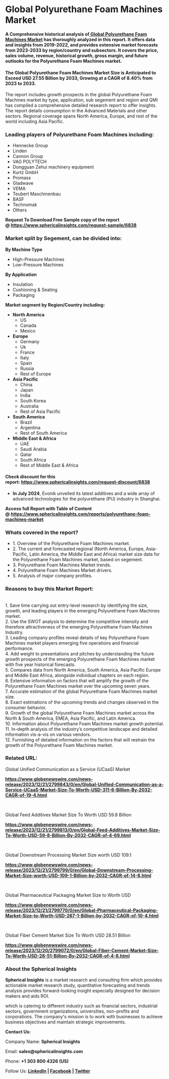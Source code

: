 <h1 class="news-post-title">Global Polyurethane Foam Machines Market</h1>
<p><strong>A Comprehensive historical analysis of<a href="https://www.sphericalinsights.com/reports/polyurethane-foam-machines-market" target="_blank" rel="noreferrer noopener">&nbsp;Global Polyurethane Foam Machines Market</a>&nbsp;has thoroughly analyzed in this report. It offers data and insights from 2019-2022, and provides extensive market forecasts from 2023-2033 by region/country and subsectors. It covers the price, sales volume, revenue, historical growth, gross margin, and future outlooks for the Polyurethane Foam Machines market.</strong></p>
<h4><strong>The Global Polyurethane Foam Machines Market Size is Anticipated to Exceed USD 27.55 Billion by 2033, Growing at a CAGR of 8.40% from 2023 to 2033.</strong></h4>
<p>The report includes growth prospects in the global Polyurethane Foam Machines market by type, application, sub segement and region and QMI has compiled a comprehensive detailed research report to offer insights. The report details consumption in the Advanced Materials and other sectors. Regional coverage spans North America, Europe, and rest of the world including Asia Pacific.</p>
<h3><strong>Leading players of Polyurethane Foam Machines including:</strong></h3>
<ul>
<li>Hennecke Group</li>
<li>Linden</li>
<li>Cannon Group</li>
<li>VAG POLYTECH</li>
<li>Dongguan Zehui machinery equipment</li>
<li>Kurtz GmbH</li>
<li>Promass</li>
<li>Gladwave</li>
<li>VEMA</li>
<li>Teubert Maschinenbau</li>
<li>BASF</li>
<li>Technomak</li>
<li>Others</li>
</ul>
<p><strong>Request To Download Free Sample copy of the report @&nbsp;<a href="https://www.sphericalinsights.com/request-sample/6838">https://www.sphericalinsights.com/request-sample/6838</a></strong></p>
<h3><strong>Market split by Segement, can be divided into:</strong></h3>
<p><strong>By Machine Type</strong></p>
<ul>
<li>High-Pressure Machines</li>
<li>Low-Pressure Machines</li>
</ul>
<p><strong>By&nbsp;</strong><strong>Application</strong></p>
<ul>
<li>Insulation</li>
<li>Cushioning &amp; Seating</li>
<li>Packaging</li>
</ul>
<p><strong>Market segment by Region/Country including:</strong></p>
<ul>
<li><strong>North America</strong>
<ul>
<li>US</li>
<li>Canada</li>
<li>Mexico</li>
</ul>
</li>
<li><strong>Europe</strong>
<ul>
<li>Germany</li>
<li>Uk</li>
<li>France</li>
<li>Italy</li>
<li>Spain</li>
<li>Russia</li>
<li>Rest of Europe</li>
</ul>
</li>
<li><strong>Asia Pacific</strong>
<ul>
<li>China</li>
<li>Japan</li>
<li>India</li>
<li>South Korea</li>
<li>Australia</li>
<li>Rest of Asia Pacific</li>
</ul>
</li>
<li><strong>South America</strong>
<ul>
<li>Brazil</li>
<li>Argentina</li>
<li>Rest of South America</li>
</ul>
</li>
<li><strong>Middle East &amp; Africa</strong>
<ul>
<li>UAE</li>
<li>Saudi Arabia</li>
<li>Qatar</li>
<li>South Africa</li>
<li>Rest of Middle East &amp; Africa</li>
</ul>
</li>
</ul>
<h4>Check discount for this report:&nbsp;<a href="https://www.sphericalinsights.com/request-discount/6838">https://www.sphericalinsights.com/request-discount/6838</a></h4>
<ul>
<li><strong>In July 2024</strong>, Evonik unveiled its latest additives and a wide array of advanced technologies for the polyurethane (PU) industry in Shanghai.</li>
</ul>
<p><strong>Access full Report with Table of Content @&nbsp;<a href="https://www.sphericalinsights.com/reports/polyurethane-foam-machines-market">https://www.sphericalinsights.com/reports/polyurethane-foam-machines-market</a>&nbsp;</strong></p>
<h3><strong>Whats covered in the report?</strong></h3>
<ul>
<li>1. Overview of the Polyurethane Foam Machines market.</li>
<li>2. The current and forecasted regional (North America, Europe, Asia-Pacific, Latin America, the Middle East and Africa) market size data for the Polyurethane Foam Machines market, based on segement.</li>
<li>3. Polyurethane Foam Machines Market trends.</li>
<li>4. Polyurethane Foam Machines Market drivers.</li>
<li>5. Analysis of major company profiles.</li>
</ul>
<h3><strong>Reasons to buy this Market Report:</strong></h3>
<p><br />1. Save time carrying out entry-level research by identifying the size, growth, and leading players in the emerging Polyurethane Foam Machines market.<br />2. Use the SWOT analysis to determine the competitive intensity and therefore attractiveness of the emerging Polyurethane Foam Machines Industry.<br />3. Leading company profiles reveal details of key Polyurethane Foam Machines market players emerging five operations and financial performance.<br />4. Add weight to presentations and pitches by understanding the future growth prospects of the emerging Polyurethane Foam Machines market with five year historical forecasts.<br />5. Compares data from North America, South America, Asia Pacific Europe and Middle East Africa, alongside individual chapters on each region.<br />6. Extensive information on factors that will amplify the growth of the Polyurethane Foam Machines market over the upcoming seven years.<br />7. Accurate estimation of the global Polyurethane Foam Machines market size.<br />8. Exact estimations of the upcoming trends and changes observed in the consumer behavior.<br />9. Growth of the global Polyurethane Foam Machines market across the North &amp; South America, EMEA, Asia Pacific, and Latin America.<br />10. Information about Polyurethane Foam Machines market growth potential.<br />11. In-depth analysis of the industry&rsquo;s competitive landscape and detailed information vis-a-vis on various vendors.<br />12. Furnishing of detailed information on the factors that will restrain the growth of the Polyurethane Foam Machines market.</p>
<h3><strong>Related URL:</strong></h3>
<p>Global Unified Communication as a Service (UCaaS) Market</p>
<p><strong><a href="https://www.globenewswire.com/news-release/2023/12/21/2799843/0/en/Global-Unified-Communication-as-a-Service-UCaaS-Market-Size-To-Worth-USD-311-6-Billion-By-2032-CAGR-of-19-4.html">https://www.globenewswire.com/news-release/2023/12/21/2799843/0/en/Global-Unified-Communication-as-a-Service-UCaaS-Market-Size-To-Worth-USD-311-6-Billion-By-2032-CAGR-of-19-4.html</a>&nbsp;</strong></p>
<p>&nbsp;</p>
<p>Global Feed Additives Market Size To Worth USD 59.8 Billion</p>
<p><strong><a href="https://www.globenewswire.com/news-release/2023/12/21/2799813/0/en/Global-Feed-Additives-Market-Size-To-Worth-USD-59-8-Billion-By-2032-CAGR-of-4-69.html">https://www.globenewswire.com/news-release/2023/12/21/2799813/0/en/Global-Feed-Additives-Market-Size-To-Worth-USD-59-8-Billion-By-2032-CAGR-of-4-69.html</a>&nbsp;</strong></p>
<p>&nbsp;</p>
<p>Global Downstream Processing Market Size worth USD 109.1</p>
<p><strong><a href="https://www.globenewswire.com/news-release/2023/12/21/2799799/0/en/Global-Downstream-Processing-Market-Size-worth-USD-109-1-Billion-by-2032-CAGR-of-14-8.html">https://www.globenewswire.com/news-release/2023/12/21/2799799/0/en/Global-Downstream-Processing-Market-Size-worth-USD-109-1-Billion-by-2032-CAGR-of-14-8.html</a>&nbsp;</strong></p>
<p>&nbsp;</p>
<p>Global Pharmaceutical Packaging Market Size to Worth USD</p>
<p><strong><a href="https://www.globenewswire.com/news-release/2023/12/21/2799770/0/en/Global-Pharmaceutical-Packaging-Market-Size-to-Worth-USD-267-1-Billion-by-2032-CAGR-of-10-4.html">https://www.globenewswire.com/news-release/2023/12/21/2799770/0/en/Global-Pharmaceutical-Packaging-Market-Size-to-Worth-USD-267-1-Billion-by-2032-CAGR-of-10-4.html</a>&nbsp;</strong></p>
<p>&nbsp;</p>
<p>Global Fiber Cement Market Size To Worth USD 28.51 Billion</p>
<p><strong><a href="https://www.globenewswire.com/news-release/2023/12/20/2799072/0/en/Global-Fiber-Cement-Market-Size-To-Worth-USD-28-51-Billion-By-2032-CAGR-of-4-8.html">https://www.globenewswire.com/news-release/2023/12/20/2799072/0/en/Global-Fiber-Cement-Market-Size-To-Worth-USD-28-51-Billion-By-2032-CAGR-of-4-8.html</a>&nbsp;</strong></p>
<h3><strong>About the Spherical Insights</strong></h3>
<p><strong>Spherical Insights</strong>&nbsp;is a market research and consulting firm which provides actionable market research study, quantitative forecasting and trends analysis provides forward-looking insight especially designed for decision makers and aids ROI.</p>
<p>which is catering to different industry such as financial sectors, industrial sectors, government organizations, universities, non-profits and corporations. The company's mission is to work with businesses to achieve business objectives and maintain strategic improvements.</p>
<p><strong>Contact Us:</strong></p>
<p>Company Name:&nbsp;<strong>Spherical Insights</strong></p>
<p>Email:&nbsp;<strong>sales@sphericalinsights.com</strong></p>
<p>Phone:&nbsp;<strong>+1 303 800 4326 (US)</strong></p>
<p>Follow Us:&nbsp;<strong><a href="https://www.linkedin.com/company/spherical-insight/"><u>LinkedIn</u></a>&nbsp;|&nbsp;<a href="https://www.facebook.com/sphericalinsights22"><u>Facebook</u></a>&nbsp;|&nbsp;<a href="https://twitter.com/SInsights_US"><u>Twitter</u></a></strong></p>
